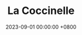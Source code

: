 ---
layout: robot
title: La Coccinelle
panel: false
toc: false
date: 2023-09-01 00:00:00 +0800
year: 2024
github: https://github.com/LesKaribous/Karibous-2024-PAMI
youtube: 
rules:
img: 2024_pami.png
description: Un ensemble de petits robots autonomes. Il sont programmés cette année pour rejoindre au plus vite leurs zones et se déployer à l'approche des éléments.
specifications: 
competitions:
  - event: "Coupe de Robotique"
    rank: 5
    prize: "9ème général"
  - event: "Coupe de Belgique"
    rank: 2
    prize: ""
---